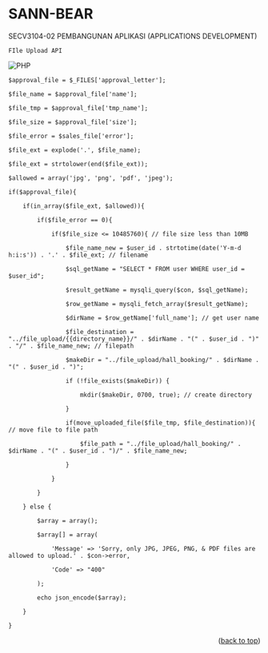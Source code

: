 <a name="readme-top"></a>
# SANN-BEAR
SECV3104-02 PEMBANGUNAN APLIKASI (APPLICATIONS DEVELOPMENT)


`FIle Upload API`

![PHP][PHP]

    $approval_file = $_FILES['approval_letter'];
    
    $file_name = $approval_file['name'];

    $file_tmp = $approval_file['tmp_name'];

    $file_size = $approval_file['size'];

    $file_error = $sales_file['error'];

    $file_ext = explode('.', $file_name);

    $file_ext = strtolower(end($file_ext));

    $allowed = array('jpg', 'png', 'pdf', 'jpeg');

    if($approval_file){

        if(in_array($file_ext, $allowed)){

            if($file_error == 0){

                if($file_size <= 10485760){ // file size less than 10MB

                    $file_name_new = $user_id . strtotime(date('Y-m-d h:i:s')) . '.' . $file_ext; // filename

                    $sql_getName = "SELECT * FROM user WHERE user_id = $user_id";

                    $result_getName = mysqli_query($con, $sql_getName);

                    $row_getName = mysqli_fetch_array($result_getName);

                    $dirName = $row_getName['full_name']; // get user name

                    $file_destination = "../file_upload/{{directory_name}}/" . $dirName . "(" . $user_id . ")" . "/" . $file_name_new; // filepath

                    $makeDir = "../file_upload/hall_booking/" . $dirName . "(" . $user_id . ")"; 

                    if (!file_exists($makeDir)) {

                        mkdir($makeDir, 0700, true); // create directory

                    }

                    if(move_uploaded_file($file_tmp, $file_destination)){ // move file to file path

                        $file_path = "../file_upload/hall_booking/" . $dirName . "(" . $user_id . ")/" . $file_name_new;

                    }

                }

            }

        } else {

            $array = array();

            $array[] = array(

                'Message' => 'Sorry, only JPG, JPEG, PNG, & PDF files are allowed to upload.' . $con->error,

                'Code' => "400"

            );

            echo json_encode($array);

        }

    }


<p align="right">(<a href="#readme-top">back to top</a>)</p>

[HTML]:https://img.shields.io/badge/HTML-239120?style=for-the-badge&logo=html5&logoColor=white
[TS]: https://img.shields.io/badge/TypeScript-007ACC?style=for-the-badge&logo=typescript&logoColor=white
[PHP]: https://img.shields.io/badge/-app%E2%80%93routing.module.ts-lightblue](https://img.shields.io/badge/PHP-777BB4?style=for-the-badge&logo=php&logoColor=white)https://img.shields.io/badge/PHP-777BB4?style=for-the-badge&logo=php&logoColor=white
